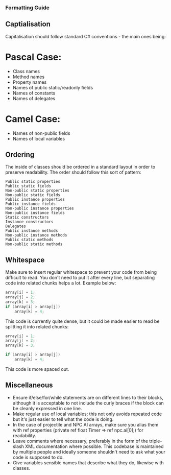 ### Formatting Guide

## Captialisation
Capitalisation should follow standard C# conventions - the main ones being:

# Pascal Case:
* Class names
* Method names
* Property names
* Names of public static/readonly fields
* Names of constants
* Names of delegates

# Camel Case:
* Names of non-public fields
* Names of local variables

## Ordering
The inside of classes should be ordered in a standard layout in order to preserve readability. The order should follow this sort of pattern:

```
Public static properties
Public static fields
Non-public static properties
Non-public static fields
Public instance properties
Public instance fields
Non-public instance properties
Non-public instance fields
Static constructors
Instance constructors
Delegates
Public instance methods
Non-public instance methods
Public static methods
Non-public static methods
```

## Whitespace
Make sure to insert regular whitespace to prevent your code from being difficult to read. You don't need to put it after every line, but separating code into related chunks helps a lot. Example below:

```cs
array[i] = 1;
array[j] = 2;
array[k] = 3;
if (array[i] > array[j])
	array[k] = 4;
```

This code is currently quite dense, but it could be made easier to read be splitting it into related chunks:

```cs
array[i] = 1;
array[j] = 2;
array[k] = 3;

if (array[i] > array[j])
	array[k] = 4;
```

This code is more spaced out.

## Miscellaneous
* Ensure if/else/for/while statements are on different lines to their blocks, although it is acceptable to not include the curly braces if the block can be cleanly expressed in one line.
* Make regular use of local variables; this not only avoids repeated code but it's just easier to tell what the code is doing.
* In the case of projectile and NPC AI arrays, make sure you alias them with ref properties (private ref float Timer => ref npc.ai[0];) for readability.
* Leave comments where necessary, preferably in the form of the triple-slash XML documentation where possible. This codebase is maintained by multiple people and ideally someone shouldn't need to ask what your code is supposed to do.
* Give variables sensible names that describe what they do, likewise with classes.

